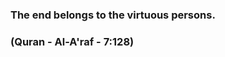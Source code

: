 <!--
### Hi there 👋
-->
<!-- God's final revelation to mankind and the completion and confirmation of the previous heavenly books says: -->
### The end belongs to the virtuous persons.
### (Quran - Al-A'raf - 7:128)
<!--
**Ya-Zahra/Ya-Zahra** is a ✨ _special_ ✨ repository because its `README.md` (this file) appears on your GitHub profile.

Here are some ideas to get you started:

- 🔭 I’m currently working on ...
- 🌱 I’m currently learning ...
- 👯 I’m looking to collaborate on ...
- 🤔 I’m looking for help with ...
- 💬 Ask me about ...
- 📫 How to reach me: ...
- 😄 Pronouns: ...
- ⚡ Fun fact: ...
-->
